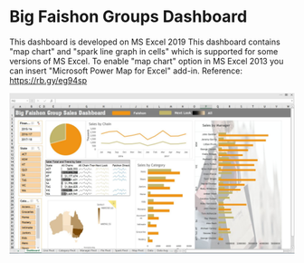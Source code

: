 # Big Faishon Groups Dashboard
This dashboard is developed on MS Excel 2019
This dashboard contains "map chart" and "spark line graph in cells" which is supported for some versions of MS Excel.
To enable "map chart" option in MS Excel 2013 you can insert "Microsoft Power Map for Excel" add-in.                 Reference: https://rb.gy/eg94sp


![alt text](https://github.com/neerajw710/BFG-Dashboard/blob/main/BFG%20Dashboard.jpg?raw=true)
